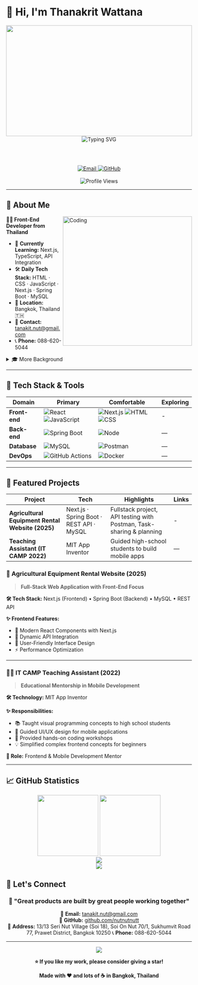 # 👋 Hi, I'm Thanakrit Wattana

<div align="center">
  
  <!-- Clean Banner -->
  <img width="100%" height="300" src="https://capsule-render.vercel.app/api?type=waving&color=0:0EA5E9,100:22D3EE&height=200&section=header&text=Thanakrit%20Wattana&fontSize=40&fontColor=ffffff&animation=fadeIn&fontAlignY=35&desc=Front-End%20Developer&descAlignY=51&descSize=20" />
  
  <!-- Typing Animation -->
  <br/>
  <img src="https://readme-typing-svg.demolab.com?font=Fira+Code&weight=600&size=24&duration=2500&pause=1000&color=0EA5E9&center=true&vCenter=true&random=false&width=600&lines=Front+End+Developer;Next.js+%7C+API+Integration;Lifelong+Learner" alt="Typing SVG" />
  
  <br/><br/>
  
  <!-- Social Badges -->
  <a href="mailto:tanakit.nut@gmail.com">
    <img src="https://img.shields.io/badge/📧_tanakit.nut@gmail.com-D14836?style=for-the-badge&logo=gmail&logoColor=white" alt="Email" />
  </a>
  <a href="https://github.com/nutnutnutt">
    <img src="https://img.shields.io/badge/🐙_GitHub-181717?style=for-the-badge&logo=github&logoColor=white" alt="GitHub" />
  </a>
  <br/><br/>
  <img src="https://komarev.com/ghpvc/?username=Thanakritdev&style=flat-square&color=0EA5E9" alt="Profile Views" />

</div>

---

## 🚀 About Me

<img align="right" alt="Coding" width="350" src="https://raw.githubusercontent.com/abhisheknaiidu/abhisheknaiidu/master/code.gif" />

**👨‍💻 Front-End Developer from Thailand**

- 🌱 **Currently Learning:** Next.js, TypeScript, API Integration
- 🛠 **Daily Tech Stack:** HTML · CSS · JavaScript · Next.js · Spring Boot · MySQL
- 📍 **Location:** Bangkok, Thailand 🇹🇭
- 📧 **Contact:** tanakit.nut@gmail.com
- 📞 **Phone:** 088-620-5044

<details>
  <summary>🎓 More Background</summary>
  <br/>
  
- **Education:** B.Sc. Information Technology, Maejo University (AY 2025), GPA 2.50
- **Highlight Project:** Agricultural Equipment Rental Website (2025) – Fullstack with Next.js + Spring Boot
- **Activities:** TA @ IT CAMP (MIT App Inventor), Agile Workshop
- **Languages:** Thai (Native), English (B1 CEFR)

</details>

---

## 🧰 Tech Stack & Tools

<div align="center">

| Domain | Primary | Comfortable | Exploring |
|--------|---------|-------------|-----------|
| **Front-end** | ![React](https://img.shields.io/badge/React-20232A?logo=react&logoColor=61DAFB) ![JavaScript](https://img.shields.io/badge/JavaScript-F7DF1E?logo=javascript&logoColor=000) | ![Next.js](https://img.shields.io/badge/Next.js-000?logo=nextdotjs) ![HTML](https://img.shields.io/badge/HTML5-E34F26?logo=html5&logoColor=fff) ![CSS](https://img.shields.io/badge/CSS3-1572B6?logo=css3&logoColor=fff) | -
| **Back-end** | ![Spring Boot](https://img.shields.io/badge/Spring%20Boot-6DB33F?logo=springboot&logoColor=fff) | ![Node](https://img.shields.io/badge/Node.js-339933?logo=node.js&logoColor=fff) | — |
| **Database** | ![MySQL](https://img.shields.io/badge/MySQL-4479A1?logo=mysql&logoColor=fff) | ![Postman](https://img.shields.io/badge/Postman-FF6C37?logo=postman&logoColor=fff) | — |
| **DevOps** | ![GitHub Actions](https://img.shields.io/badge/GitHub%20Actions-2088FF?logo=githubactions&logoColor=fff) | ![Docker](https://img.shields.io/badge/Docker-2496ED?logo=docker&logoColor=fff) | — |

</div>

---

## 📌 Featured Projects

| Project | Tech | Highlights | Links |
|---------|------|-----------|-------|
| **Agricultural Equipment Rental Website (2025)** | Next.js · Spring Boot · REST API · MySQL | Fullstack project, API testing with Postman, Task-sharing & planning | - |
| **Teaching Assistant (IT CAMP 2022)** | MIT App Inventor | Guided high-school students to build mobile apps | — |

### 🌾 Agricultural Equipment Rental Website (2025)
> **Full-Stack Web Application with Front-End Focus**

**🛠️ Tech Stack:** Next.js (Frontend) • Spring Boot (Backend) • MySQL • REST API

**✨ Frontend Features:**
- 🎨 Modern React Components with Next.js
- 🔄 Dynamic API Integration
- 🎯 User-Friendly Interface Design
- ⚡ Performance Optimization


---

### 👨‍🏫 IT CAMP Teaching Assistant (2022)
> **Educational Mentorship in Mobile Development**

**🛠️ Technology:** MIT App Inventor

**✨ Responsibilities:**
- 📚 Taught visual programming concepts to high school students
- 🎨 Guided UI/UX design for mobile applications
- 🤝 Provided hands-on coding workshops
- 💡 Simplified complex frontend concepts for beginners

**🎯 Role:** Frontend & Mobile Development Mentor

---

## 📈 GitHub Statistics

<div align="center">
  
  <img height="165" src="https://github-readme-stats.vercel.app/api?username=Thanakritdev&show_icons=true&theme=tokyonight&include_all_commits=true&count_private=true" />
  
  <img height="165" src="https://github-readme-stats.vercel.app/api/top-langs/?username=Thanakritdev&layout=compact&theme=tokyonight" />

</div>

<div align="center">
  <img src="https://github-readme-streak-stats.herokuapp.com/?user=Thanakritdev&theme=tokyonight" />
</div>

<div align="center">
  <img src="https://github-profile-trophy.vercel.app/?username=Thanakritdev&theme=onestar&no-frame=true&row=1&column=6" />
</div>



## 🤝 Let's Connect

<div align="center">

### 💬 "Great products are built by great people working together"

📧 **Email:** [tanakit.nut@gmail.com](mailto:tanakit.nut@gmail.com)  
🧰 **GitHub:** [github.com/nutnutnutt](https://github.com/nutnutnutt)  
📍 **Address:** 13/13 Seri Nut Village (Soi 18), Soi On Nut 70/1,
Sukhumvit Road 77, Prawet District, Bangkok 10250
📞 **Phone:** 088-620-5044

</div>

---

<div align="center">
  
  <!-- Animated Footer Wave -->
  <img src="https://capsule-render.vercel.app/api?type=waving&color=0:0ea5e9,100:22d3ee&height=120&section=footer" />
  
  **⭐ If you like my work, please consider giving a star!**
  
  **Made with ❤️ and lots of ☕ in Bangkok, Thailand**
  
</div>

<!-- GitHub Snake Animation -->
<!-- Uncomment after enabling GitHub Action -->
<!--
![Snake animation](https://raw.githubusercontent.com/Thanakritdev/Thanakritdev/output/github-contribution-grid-snake.svg)
-->
